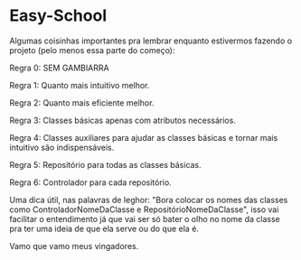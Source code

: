 # Easy-School

Algumas coisinhas importantes pra lembrar enquanto estivermos fazendo o projeto (pelo menos essa parte do começo):

Regra 0: SEM GAMBIARRA

Regra 1: Quanto mais intuitivo melhor.

Regra 2: Quanto mais eficiente melhor.

Regra 3: Classes básicas apenas com atributos necessários.

Regra 4: Classes auxiliares para ajudar as classes básicas e tornar mais intuitivo são indispensáveis.

Regra 5: Repositório para todas as classes básicas.

Regra 6: Controlador para cada repositório.

Uma dica útil, nas palavras de Ieghor: "Bora colocar os nomes das classes como ControladorNomeDaClasse e RepositórioNomeDaClasse", isso vai facilitar o entendimento já que vai ser só bater o olho no nome da classe pra ter uma ideia de que ela serve ou do que ela é.

Vamo que vamo meus vingadores.
